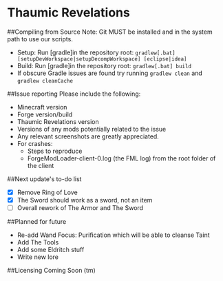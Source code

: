 Thaumic Revelations
========

##Compiling from Source
Note: Git MUST be installed and in the system path to use our scripts.
* Setup: Run [gradle]in the repository root: `gradlew[.bat] [setupDevWorkspace|setupDecompWorkspace] [eclipse|idea]`
* Build: Run [gradle]in the repository root: `gradlew[.bat] build`
* If obscure Gradle issues are found try running `gradlew clean` and `gradlew cleanCache`

##Issue reporting
Please include the following:

* Minecraft version
* Forge version/build
* Thaumic Revelations version
* Versions of any mods potentially related to the issue 
* Any relevant screenshots are greatly appreciated.
* For crashes:
	* Steps to reproduce
	* ForgeModLoader-client-0.log (the FML log) from the root folder of the client

##Next update's to-do list
 - [x] Remove Ring of Love
 - [x] The Sword should work as a sword, not an item
 - [ ] Overall rework of The Armor and The Sword

##Planned for future
* Re-add Wand Focus: Purification which will be able to cleanse Taint
* Add The Tools
* Add some Eldritch stuff
* Write new lore

##Licensing
Coming Soon (tm)
